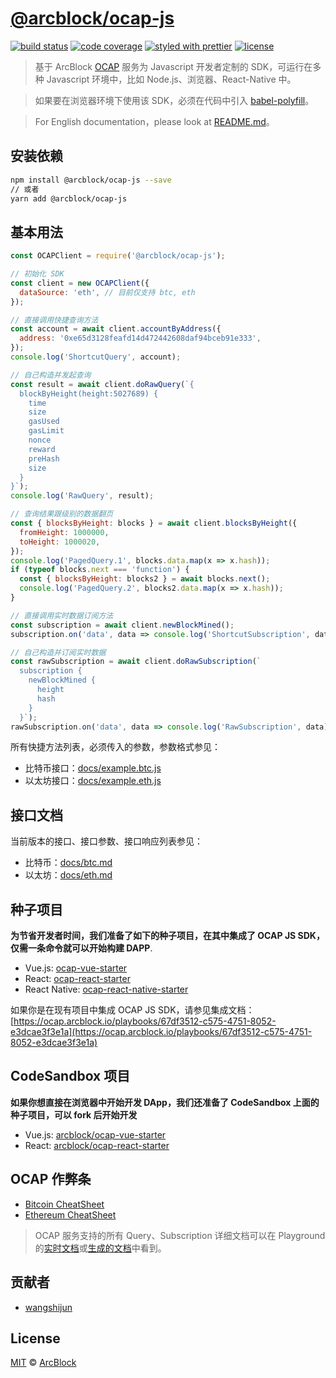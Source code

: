 # [**@arcblock/ocap-js**](https://github.com/arcblock/ocap-javascript-sdk)

[![build status](https://img.shields.io/travis/ArcBlock/ocap-javascript-sdk.svg)](https://travis-ci.org/ArcBlock/ocap-javascript-sdk)
[![code coverage](https://img.shields.io/codecov/c/github/ArcBlock/ocap-javascript-sdk.svg)](https://codecov.io/gh/ArcBlock/ocap-javascript-sdk)
[![styled with prettier](https://img.shields.io/badge/styled_with-prettier-ff69b4.svg)](https://github.com/prettier/prettier)
[![license](https://img.shields.io/github/license/ArcBlock/ocap-javascript-sdk.svg)](LICENSE)

> 基于 ArcBlock [OCAP](https://ocap.arcblock.io) 服务为 Javascript 开发者定制的 SDK，可运行在多种 Javascript 环境中，比如 Node.js、浏览器、React-Native 中。

> 如果要在浏览器环境下使用该 SDK，必须在代码中引入 [babel-polyfill](https://babeljs.io/docs/en/babel-polyfill)。

> For English documentation，please look at [README.md](./README.md)。

## 安装依赖

```sh
npm install @arcblock/ocap-js --save
// 或者
yarn add @arcblock/ocap-js
```

## 基本用法

```js
const OCAPClient = require('@arcblock/ocap-js');

// 初始化 SDK
const client = new OCAPClient({
  dataSource: 'eth', // 目前仅支持 btc, eth
});

// 直接调用快捷查询方法
const account = await client.accountByAddress({
  address: '0xe65d3128feafd14d472442608daf94bceb91e333',
});
console.log('ShortcutQuery', account);

// 自己构造并发起查询
const result = await client.doRawQuery(`{
  blockByHeight(height:5027689) {
    time
    size
    gasUsed
    gasLimit
    nonce
    reward
    preHash
    size
  }
}`);
console.log('RawQuery', result);

// 查询结果跟级别的数据翻页
const { blocksByHeight: blocks } = await client.blocksByHeight({
  fromHeight: 1000000,
  toHeight: 1000020,
});
console.log('PagedQuery.1', blocks.data.map(x => x.hash));
if (typeof blocks.next === 'function') {
  const { blocksByHeight: blocks2 } = await blocks.next();
  console.log('PagedQuery.2', blocks2.data.map(x => x.hash));
}

// 直接调用实时数据订阅方法
const subscription = await client.newBlockMined();
subscription.on('data', data => console.log('ShortcutSubscription', data));

// 自己构造并订阅实时数据
const rawSubscription = await client.doRawSubscription(`
  subscription {
    newBlockMined {
      height
      hash
    }
  }`);
rawSubscription.on('data', data => console.log('RawSubscription', data));
```

所有快捷方法列表，必须传入的参数，参数格式参见：

- 比特币接口：[docs/example.btc.js](./docs/example.btc.js)
- 以太坊接口：[docs/example.eth.js](./docs/example.btc.js)

## 接口文档

当前版本的接口、接口参数、接口响应列表参见：

- 比特币：[docs/btc.md](./docs/btc.md)
- 以太坊：[docs/eth.md](./docs/eth.md)

## 种子项目

**为节省开发者时间，我们准备了如下的种子项目，在其中集成了 OCAP JS SDK，仅需一条命令就可以开始构建 DAPP**.

- Vue.js: [ocap-vue-starter](https://github.com/ArcBlock/ocap-vue-starter)
- React: [ocap-react-starter](https://github.com/ArcBlock/ocap-react-starter)
- React Native: [ocap-react-native-starter](https://github.com/ArcBlock/ocap-react-native-starter)

如果你是在现有项目中集成 OCAP JS SDK，请参见集成文档：[https://ocap.arcblock.io/playbooks/67df3512-c575-4751-8052-e3dcae3f3e1a](https://ocap.arcblock.io/playbooks/67df3512-c575-4751-8052-e3dcae3f3e1a)

## CodeSandbox 项目

**如果你想直接在浏览器中开始开发 DApp，我们还准备了 CodeSandbox 上面的种子项目，可以 fork 后开始开发**

- Vue.js: [arcblock/ocap-vue-starter](https://codesandbox.io/s/o4q563jvv6)
- React: [arcblock/ocap-react-starter](https://codesandbox.io/s/lppjkmov49)

## OCAP 作弊条

- [Bitcoin CheatSheet](../../docs/cheatsheet.bitcoin.png)
- [Ethereum CheatSheet](../../docs/cheatsheet.bitcoin.png)

> OCAP 服务支持的所有 Query、Subscription 详细文档可以在 Playground 的[实时文档](https://ocap.arcblock.io)或[生成的文档](https://ocap.arcblock.io/docs)中看到。

## 贡献者

- [wangshijun](https://github.com/wangshijun)

## License

[MIT](LICENSE) © [ArcBlock](https://www.arcblock.io)
